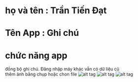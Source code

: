 # họ và tên : Trần Tiến Đạt 
# Tên App : Ghi chú
# chức năng app
đồng bộ ghi chú. Đăng nhập máy khác vẫn có dữ liệu cũ </br>
thêm ảnh bằng chụp hoặc chon file
![alt tag](https://lh3.googleusercontent.com/jVKiEqZZhVqXjG9QiYc0jPUpXKNq-V-skGss3Cw3XhtBWoE1wJPUBIjkVyKSZ4ZdtRi_4RozfAlsVVv1e3E_w7kHvzzoY1apI7hc-K2z8ZajmKYohZvy6pzQ5ficOPtemA-fMHAvJuAC6jUfeQgujOTs9SOvX4qyvbR3PdEnNpTvx473QYm0mcI5IatQ0chE9IGJWRfGLLPXr5-sHMr88pXbKC8wkh9TesrToNVDwYm4J6Bxgb4s3GEWMuMff3aTcyNRktVlZlwyejffMNvWKeNJ_7J-Xzmr7jpUBn4c2aM1l1xo_OdVcj_weFwBKjXSJM_Ee75du0CvM2VM3RO-v9WYVfiY9PMctIypSoH2tA7CJmiRJaWKjLMBDCXx1WKXnfCm2iib33DDukwFKITl77_8gA4wPBjJtKwBiunqpaMluMDDGh9VCcpLwhIjDHMzz0zWZFcVzNkOeZ_Tgc5Mb8hIskyxYHUOMNqUpmMEOAUbjhPC7rG3yRpZQMYSL_Kn2VPg7DxGOh_rtUSORK2_kAvz_Mts4c5VPAra3v24zZwrq-3T2YQTnZw9fgiUaHWjJdFl547I8rUiOqhLY7X6-iCdZV7bnVqIc_YLm-07ZOOfp7n8ynKZg-EuDHbDE3oVEAo10fpIGaBzRnUXo-gdPfh_gVhe67Zq9emRG2veArOTNmJi66ibInv2mfrMSz01xKTLDV8Gk_JZfmN9Df7PKkZE=w718-h404-no)
![alt tag](https://lh3.googleusercontent.com/ReSAsyxNjklsSuu0I1pIaD9uY7uGuFyu2oaXhIbyW5LXUmB7bR_gspvvSQ_n2aQ8ViGKG9_ZD96maQMMP4g8-k-_2Vq7rqKx1fqz_kWSLSMj49wVyZAvJyOS_rBHgKdx2fceF8oEsl3r5XqCINeojOmkViJ05TwUd8T8lKQoYOUvRiq6BWFZEuYMU9Ly2uaYuBUSV7QM-1CY8JOLHl46LVCbEPPh6OoghALDs3p_C_xrfpEXVDcZa3DNxHx--xSOmMABHFC4Q6Rol8OUw9Z6XZGi-pKsZe-CHUMyCzIhYp9x6M14lbKwq9MfRY46aFopSGd_s94RD0OiONPbQmqTnq41ubpWCTSyMHqZM4Tc_QCXU0N6a-2TsnYp3NeFyh2o-KRDqGzz8D_SQ34ICYm6WblYRiU7FANGQ6VN31DjsDkH32u9ENdcRaB17ayaL8XzVN7_dp_85c2v1uV7Ei1Mwu6qyLwKy4wYKDEDQtZbRZ35lnFIBCBc8cIaSR7-Tekf42ChgzYTqaonHLhOUcZJOY9NBii5KsbVk7RkHcnK0pZR58HnmgQapNfmZWXabDRIf1TFs8FvIce204ghO2RAx6TJAhN326HqcsvvU9LJTC027sBG-iZsmjNdobJ6WEIhKb2rFhgN0OEyhyYsI4uMrdhyuriq6xtv-FeHSHaD6zHbIQ5Le_xCv2OqwRsi_v3UuzvswYTLvO6rfzblbhLWqn3M=w1677-h943-no)
![alt tag](https://lh3.googleusercontent.com/LUfczg751CFOJB3PJ3WcorWNDrThRQkqfgHaF1THu-URfnym5Q73ikmAoH35XbwtBGA6eI7KAj18pd76hs2D90RmHfgtlSi2gB-8c0zsoBkBQwwdG4hp8WOVhlYzgcDjsWibN5Gpxi9QUYS1Z4Z6IagHKfsK5GoM4aT1K39UUHxdzhz3P-RBkgoxVkIPtyqg_-1wpm6y4SsoXyCtQBHSYf-vuS6pU4ZBXCHqQwDNp_h4_AAF4bq5Grx66rP42YBEY9WHMknWD7grt3WYZCUJxWjuOOiM07bqW9SY-wEFTwnoVAw2CrjJQ3cxPjlFhgAvcRJOBujnXG2xNwoWs5ItGpHxAzkwE0ukO6Xb_g6BdIJUMv4gxXH1UrYJcBJSk8sp8tbu-byeOq2imkjjb46MwIYMjkgjrkayo7OAvinoWdYxW128zouTazzHiIQMGEIQjM76fbFA76I6lbEYywJCN3dol2KiZ3hNBozXE94dQ1m9OvmjsCaHkECaGc8dksRoyeujUZkmKfDyPSWW2L-KpZVmInBIzjLlI0eYuvkBPin3pDnaDtbHC1vggXaNEouMZUEIz41mrjADTWilJEN8R2Zgy5kZ-BAzfymO-rgEdZeg2pnD_0TZW6q2MChQMf3sqGne08dQPzm7Ss06vO-b5FocHHaV7zDD7U7hhl6iQFKQ0PXQqru8AyHkglCS17Fr89K_OyQr4KO1rt-HNQbkhYEQ=w1677-h943-no)
